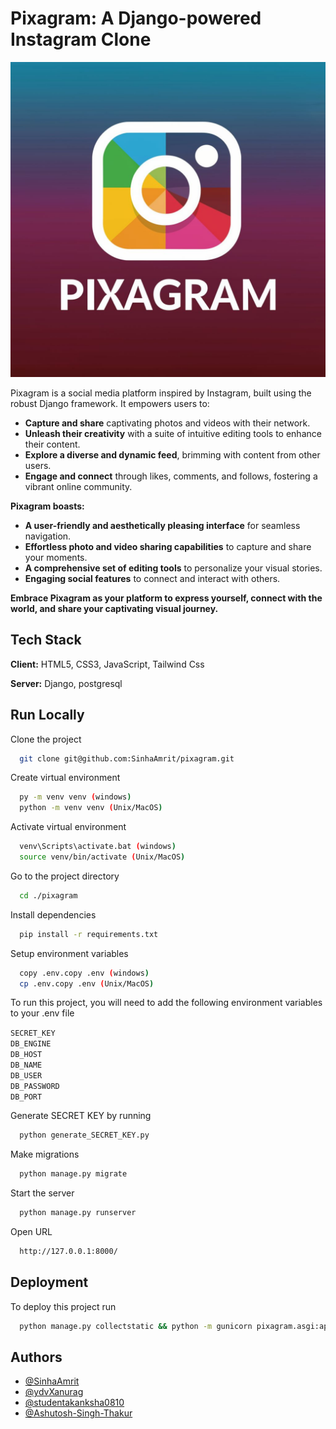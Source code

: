 # Pixagram: A Django-powered Instagram Clone

![Logo](logo.jpg)

Pixagram is a social media platform inspired by Instagram, built using the robust Django framework. It empowers users to:

- **Capture and share** captivating photos and videos with their network.
- **Unleash their creativity** with a suite of intuitive editing tools to enhance their content.
- **Explore a diverse and dynamic feed**, brimming with content from other users.
- **Engage and connect** through likes, comments, and follows, fostering a vibrant online community.

**Pixagram boasts:**

- **A user-friendly and aesthetically pleasing interface** for seamless navigation.
- **Effortless photo and video sharing capabilities** to capture and share your moments.
- **A comprehensive set of editing tools** to personalize your visual stories.
- **Engaging social features** to connect and interact with others.

**Embrace Pixagram as your platform to express yourself, connect with the world, and share your captivating visual journey.**

## Tech Stack

**Client:** HTML5, CSS3, JavaScript, Tailwind Css

**Server:** Django, postgresql

## Run Locally

Clone the project

```bash
  git clone git@github.com:SinhaAmrit/pixagram.git
```

Create virtual environment

```bash
  py -m venv venv (windows)
  python -m venv venv (Unix/MacOS)
```

Activate virtual environment

```bash
  venv\Scripts\activate.bat (windows)
  source venv/bin/activate (Unix/MacOS)
```

Go to the project directory

```bash
  cd ./pixagram
```

Install dependencies

```bash
  pip install -r requirements.txt
```

Setup environment variables

```bash
  copy .env.copy .env (windows)
  cp .env.copy .env (Unix/MacOS)
```

To run this project, you will need to add the following environment variables to your .env file

`SECRET_KEY`  
`DB_ENGINE`  
`DB_HOST`  
`DB_NAME`  
`DB_USER`  
`DB_PASSWORD`  
`DB_PORT`  

Generate SECRET KEY by running

```bash
  python generate_SECRET_KEY.py
```

Make migrations

```bash
  python manage.py migrate
```

Start the server

```bash
  python manage.py runserver
```

Open URL

```bash
  http://127.0.0.1:8000/
```

## Deployment

To deploy this project run

```bash
  python manage.py collectstatic && python -m gunicorn pixagram.asgi:application -k uvicorn.workers.UvicornWorker
```

## Authors

- [@SinhaAmrit](https://github.com/SinhaAmrit)
- [@ydvXanurag](https://github.com/ydvXanurag)
- [@studentakanksha0810](https://github.com/studentakanksha0810)
- [@Ashutosh-Singh-Thakur](https://github.com/Ashutosh-Singh-Thakur)
